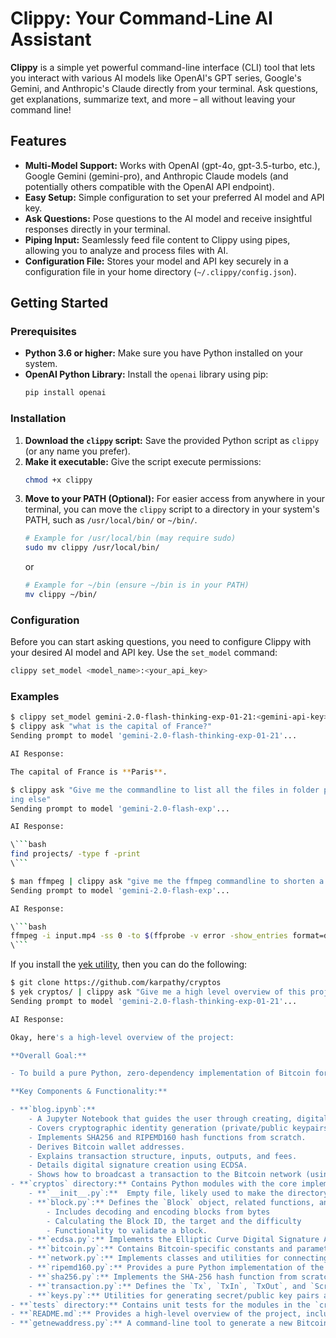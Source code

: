 # Clippy: Your Command-Line AI Assistant

**Clippy** is a simple yet powerful command-line interface (CLI) tool that lets you interact with various AI models like OpenAI's GPT series, Google's Gemini, and Anthropic's Claude directly from your terminal. Ask questions, get explanations, summarize text, and more – all without leaving your command line!

## Features

*   **Multi-Model Support:**  Works with OpenAI (gpt-4o, gpt-3.5-turbo, etc.), Google Gemini (gemini-pro), and Anthropic Claude models (and potentially others compatible with the OpenAI API endpoint).
*   **Easy Setup:**  Simple configuration to set your preferred AI model and API key.
*   **Ask Questions:**  Pose questions to the AI model and receive insightful responses directly in your terminal.
*   **Piping Input:**  Seamlessly feed file content to Clippy using pipes, allowing you to analyze and process files with AI.
*   **Configuration File:** Stores your model and API key securely in a configuration file in your home directory (`~/.clippy/config.json`).

## Getting Started

### Prerequisites

*   **Python 3.6 or higher:** Make sure you have Python installed on your system.
*   **OpenAI Python Library:** Install the `openai` library using pip:
    ```bash
    pip install openai
    ```

### Installation

1.  **Download the `clippy` script:** Save the provided Python script as `clippy` (or any name you prefer).
2.  **Make it executable:**  Give the script execute permissions:
    ```bash
    chmod +x clippy
    ```
3.  **Move to your PATH (Optional):** For easier access from anywhere in your terminal, you can move the `clippy` script to a directory in your system's PATH, such as `/usr/local/bin/` or `~/bin/`.
    ```bash
    # Example for /usr/local/bin (may require sudo)
    sudo mv clippy /usr/local/bin/
    ```
    or
    ```bash
    # Example for ~/bin (ensure ~/bin is in your PATH)
    mv clippy ~/bin/
    ```

### Configuration

Before you can start asking questions, you need to configure Clippy with your desired AI model and API key. Use the `set_model` command:

```bash
clippy set_model <model_name>:<your_api_key>
```


### Examples

```bash
$ clippy set_model gemini-2.0-flash-thinking-exp-01-21:<gemini-api-key>
$ clippy ask "what is the capital of France?"
Sending prompt to model 'gemini-2.0-flash-thinking-exp-01-21'...

AI Response:

The capital of France is **Paris**.

$ clippy ask "Give me the commandline to list all the files in folder projects/ recursively. The command should show list the file names only and noth
ing else"
Sending prompt to model 'gemini-2.0-flash-exp'...

AI Response:

\```bash
find projects/ -type f -print
\```

$ man ffmpeg | clippy ask "give me the ffmpeg commandline to shorten a video in half"
Sending prompt to model 'gemini-2.0-flash-exp'...

AI Response:

\```bash
ffmpeg -i input.mp4 -ss 0 -to $(ffprobe -v error -show_entries format=duration -of default=noprint_wrappers=1:nokey=1 input.mp4 | awk '{printf "%.3f\n", $1/2}') -c copy output.mp4
\```
```

If you install the [yek utility](https://github.com/bodo-run/yek), then you can
do the following:

```bash
$ git clone https://github.com/karpathy/cryptos
$ yek cryptos/ | clippy ask "Give me a high level overview of this project"
Sending prompt to model 'gemini-2.0-flash-thinking-exp-01-21'...

AI Response:

Okay, here's a high-level overview of the project:

**Overall Goal:**

- To build a pure Python, zero-dependency implementation of Bitcoin for educational purposes.

**Key Components & Functionality:**

- **`blog.ipynb`:**
    - A Jupyter Notebook that guides the user through creating, digitally signing, and broadcasting a Bitcoin transaction from scratch.
    - Covers cryptographic identity generation (private/public keypairs using Elliptic Curve Cryptography).
    - Implements SHA256 and RIPEMD160 hash functions from scratch.
    - Derives Bitcoin wallet addresses.
    - Explains transaction structure, inputs, outputs, and fees.
    - Details digital signature creation using ECDSA.
    - Shows how to broadcast a transaction to the Bitcoin network (using a third-party service).
- **`cryptos` directory:** Contains Python modules with the core implementations.
    - **`__init__.py`:**  Empty file, likely used to make the directory a Python package.
    - **`block.py`:** Defines the `Block` object, related functions, and constants for working with Bitcoin blocks.
        - Includes decoding and encoding blocks from bytes
        - Calculating the Block ID, the target and the difficulty
        - Functionality to validate a block.
    - **`ecdsa.py`:** Implements the Elliptic Curve Digital Signature Algorithm (ECDSA) for signing and verifying transactions.
    - **`bitcoin.py`:** Contains Bitcoin-specific constants and parameters, such as the `BITCOIN` object holding curve and generator information.
    - **`network.py`:** Implements classes and utilities for connecting to Bitcoin nodes and communicating using the Bitcoin protocol. Includes functions for encoding/decoding version, verack, ping, pong, getheaders and headers messages
    - **`ripemd160.py`:** Provides a pure Python implementation of the RIPEMD-160 hash function.
    - **`sha256.py`:** Implements the SHA-256 hash function from scratch.
    - **`transaction.py`:** Defines the `Tx`, `TxIn`, `TxOut`, and `Script` objects for working with Bitcoin transactions. Implements decoding and encoding transactions from bytes. Includes functions for calculating transaction IDs, and fees.
    - **`keys.py`:** Utilities for generating secret/public key pairs and deriving Bitcoin addresses. Implements base58 encoding/decoding.
- **`tests` directory:** Contains unit tests for the modules in the `cryptos` directory.
- **`README.md`:** Provides a high-level overview of the project, including instructions on how to use the code and run the tests.
- **`getnewaddress.py`:** A command-line tool to generate a new Bitcoin secret/public key pair and address.

```
